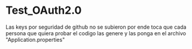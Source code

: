 # Test_OAuth2.0

Las keys por seguridad de github no se subieron por ende toca que cada persona que quiera probar el codigo las genere y las ponga en el archivo "Application.properties"
